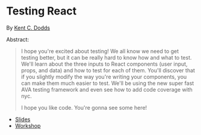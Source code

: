# Testing React

By [Kent C. Dodds](https://twitter.com/kentcdodds)

Abstract:

> I hope you're excited about testing! We all know we need to get testing better, but it can be really hard to know how and what to test. We'll learn about the three inputs to React components (user input, props, and data) and how to test for each of them. You'll discover that if you slightly modify the way you're writing your components, you can make them much easier to test. We'll be using the new super fast AVA testing framework and even see how to add code coverage with nyc.
> 
> I hope you like code. You're gonna see some here!

- [Slides](https://kcd.im/testing-react)
- [Workshop](https://kcd.im/testing-react-repo)
